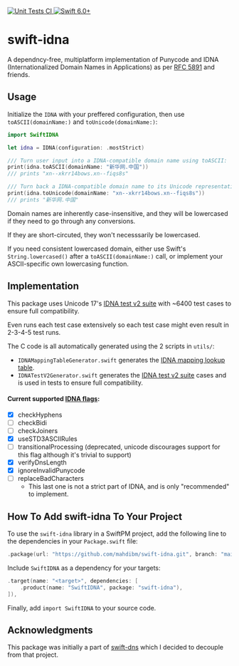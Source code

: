 <p>
    <a href="https://github.com/MahdiBM/swift-idna/actions/workflows/tests.yml">
        <img
            src="https://img.shields.io/github/actions/workflow/status/MahdiBM/swift-idna/tests.yml?event=push&style=plastic&logo=github&label=tests&logoColor=%23ccc"
            alt="Unit Tests CI"
        >
    </a>
    <a href="https://swift.org">
        <img
            src="https://design.vapor.codes/images/swift60up.svg"
            alt="Swift 6.0+"
        >
    </a>
</p>

# swift-idna

A dependncy-free, multiplatform implementation of Punycode and IDNA (Internationalized Domain Names in Applications) as per [RFC 5891](https://datatracker.ietf.org/doc/html/rfc5891) and friends.

## Usage

Initialize the `IDNA` with your preffered configuration, then use `toASCII(domainName:)` and `toUnicode(domainName:)`:

```swift
import SwiftIDNA

let idna = IDNA(configuration: .mostStrict)

/// Turn user input into a IDNA-compatible domain name using toASCII:
print(idna.toASCII(domainName: "新华网.中国"))
/// prints "xn--xkrr14bows.xn--fiqs8s"

/// Turn back a IDNA-compatible domain name to its Unicode representation using toUnicode:
print(idna.toUnicode(domainName: "xn--xkrr14bows.xn--fiqs8s"))
/// prints "新华网.中国"
```

Domain names are inherently case-insensitive, and they will be lowercased if they need to go through any conversions.

If they are short-circuted, they won't necesssarily be lowercased.

If you need consistent lowercased domain, either use Swift's `String.lowercased()` after a `toASCII(domainName:)` call, or implement your ASCII-specific own lowercasing function.

## Implementation
This package uses Unicode 17's [IDNA test v2 suite](https://www.unicode.org/Public/idna/16.0.0/IdnaTestV2.txt) with ~6400 test cases to ensure full compatibility.

Even runs each test case extensively so each test case might even result in 2-3-4-5 test runs.

The C code is all automatically generated using the 2 scripts in `utils/`:
* `IDNAMappingTableGenerator.swift` generates the [IDNA mapping lookup table](https://www.unicode.org/Public/idna/17.0.0/IdnaMappingTable.txt).
* `IDNATestV2Generator.swift` generates the [IDNA test v2 suite](https://www.unicode.org/Public/idna/17.0.0/IdnaTestV2.txt) cases and is used in tests to ensure full compatibility.

#### Current supported [IDNA flags](https://www.unicode.org/reports/tr46/#Processing):
- [x] checkHyphens
- [ ] checkBidi
- [ ] checkJoiners
- [x] useSTD3ASCIIRules
- [ ] transitionalProcessing (deprecated, unicode discourages support for this flag although it's trivial to support)
- [x] verifyDnsLength
- [x] ignoreInvalidPunycode
- [ ] replaceBadCharacters
  * This last one is not a strict part of IDNA, and is only "recommended" to implement.

## How To Add swift-idna To Your Project

To use the `swift-idna` library in a SwiftPM project,
add the following line to the dependencies in your `Package.swift` file:

```swift
.package(url: "https://github.com/mahdibm/swift-idna.git", branch: "main"),
```

Include `SwiftIDNA` as a dependency for your targets:

```swift
.target(name: "<target>", dependencies: [
    .product(name: "SwiftIDNA", package: "swift-idna"),
]),
```

Finally, add `import SwiftIDNA` to your source code.

## Acknowledgments

This package was initially a part of [swift-dns](https://github.com/MahdiBM/swift-dns) which I decided to decouple from that project.
